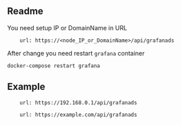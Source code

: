 Readme
----
You need setup IP or DomainName in URL  

```shell script
    url: https://<node_IP_or_DomainName>/api/grafanads
```
After change you need restart `grafana` container
```shell script
docker-compose restart grafana
``` 

Example
---
```shell script
    url: https://192.168.0.1/api/grafanads
```
```shell script
    url: https://example.com/api/grafanads
```

